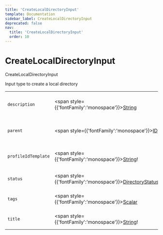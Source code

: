 ```yaml
---
title: 'CreateLocalDirectoryInput'
template: Documentation
sidebar_label: CreateLocalDirectoryInput
deprecated: false
nav:
  title: 'CreateLocalDirectoryInput'
  order: 10
---
```


# CreateLocalDirectoryInput

<div style={{'fontFamily':'monospace'}}><span style={{'fontSize':'1.5rem','fontWeight':500}}>CreateLocalDirectoryInput</span></div>



Input type to create a local directory

| | | |
| -- | -- | -- |
| `description` | <span style={{'fontFamily':'monospace'}}><a href="/guardrails/docs/reference/graphql/scalar/String">String</a></span> | Optional `description` of the local directory to create |
| `parent` | <span style={{'fontFamily':'monospace'}}><a href="/guardrails/docs/reference/graphql/scalar/ID">ID</a>!</span> | The `parent` of the local directory to create, either as an id, or an AKA |
| `profileIdTemplate` | <span style={{'fontFamily':'monospace'}}><a href="/guardrails/docs/reference/graphql/scalar/String">String</a>!</span> | The `profileIdTemplate` of the local directory to create |
| `status` | <span style={{'fontFamily':'monospace'}}><a href="/guardrails/docs/reference/graphql/enum/DirectoryStatus">DirectoryStatus</a>!</span> | The `status` of the local directory to create |
| `tags` | <span style={{'fontFamily':'monospace'}}><a href="/guardrails/docs/reference/graphql/scalar/Scalar">Scalar</a></span> | Optional `tags` for the local directory to create |
| `title` | <span style={{'fontFamily':'monospace'}}><a href="/guardrails/docs/reference/graphql/scalar/String">String</a>!</span> | The `title` of the local directory to create |
